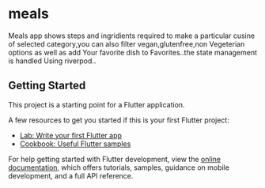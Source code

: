# meals

Meals app shows steps and ingridients required to make a particular cusine of selected category,you can also filter vegan,glutenfree,non Vegeterian options as well as add Your favorite dish to Favorites..the state management is handled Using riverpod..

## Getting Started

This project is a starting point for a Flutter application.

A few resources to get you started if this is your first Flutter project:

- [Lab: Write your first Flutter app](https://docs.flutter.dev/get-started/codelab)
- [Cookbook: Useful Flutter samples](https://docs.flutter.dev/cookbook)

For help getting started with Flutter development, view the
[online documentation](https://docs.flutter.dev/), which offers tutorials,
samples, guidance on mobile development, and a full API reference.
